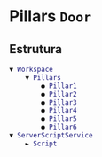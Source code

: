 # Pillars `Door`
## Estrutura 
```lua
▼ Workspace
    ▼ Pillars
        ● Pillar1
        ● Pillar2
        ● Pillar3
        ● Pillar4
        ● Pillar5
        ● Pillar6
▼ ServerScriptService
    ► Script
```
